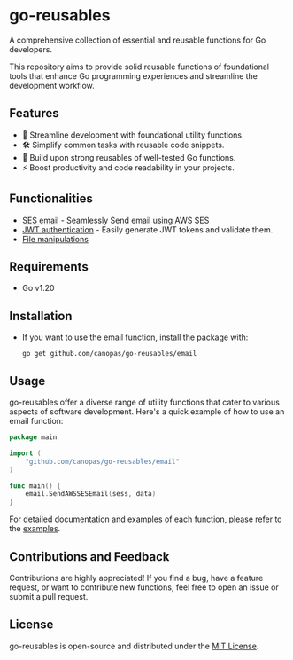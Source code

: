 # go-reusables

A comprehensive collection of essential and reusable functions for Go developers.

This repository aims to provide solid reusable functions of foundational tools that enhance Go programming experiences and streamline the development workflow.

## Features

- 🚀 Streamline development with foundational utility functions.
- 🛠 Simplify common tasks with reusable code snippets.
- 🧰 Build upon strong reusables of well-tested Go functions.
- ⚡ Boost productivity and code readability in your projects.

## Functionalities

- [SES email](https://github.com/canopas/go-reusables/tree/main/email) - Seamlessly Send email using AWS SES
- [JWT authentication](https://github.com/canopas/go-reusables/tree/main/jwtAuth) - Easily generate JWT tokens and validate them.
- [File manipulations](https://github.com/canopas/go-reusables/tree/main/file)

## Requirements

- Go v1.20

## Installation

- If you want to use the email function, install the package with: 
    ```
    go get github.com/canopas/go-reusables/email
    ```
## Usage

go-reusables offer a diverse range of utility functions that cater to various aspects of software development. Here's a quick example of how to use an email function:

```go
package main

import (
	"github.com/canopas/go-reusables/email"
)

func main() {
	email.SendAWSSESEmail(sess, data)
}
```

For detailed documentation and examples of each function, please refer to the [examples](https://github.com/canopas/go-reusables/tree/main/examples).


## Contributions and Feedback

Contributions are highly appreciated! If you find a bug, have a feature request, or want to contribute new functions, feel free to open an issue or submit a pull request.

## License

go-reusables is open-source and distributed under the [MIT License](https://github.com/canopas/go-reusables/blob/main/LICENSE).
